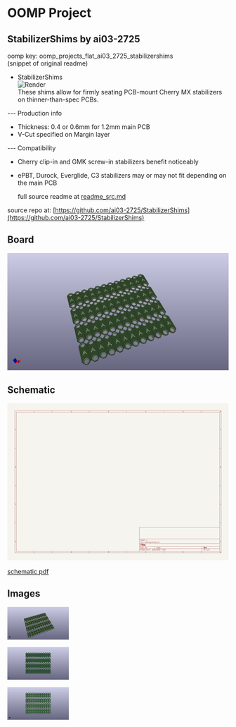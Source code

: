 # OOMP Project  
## StabilizerShims  by ai03-2725  
  
oomp key: oomp_projects_flat_ai03_2725_stabilizershims  
(snippet of original readme)  
  
- StabilizerShims  
![Render](https://github.com/ai03-2725/StabilizerShims/blob/master/screenshot.jpg?raw=true)  
These shims allow for firmly seating PCB-mount Cherry MX stabilizers on thinner-than-spec PCBs.    
  
--- Production info  
* Thickness: 0.4 or 0.6mm for 1.2mm main PCB  
* V-Cut specified on Margin layer  
  
--- Compatibility  
* Cherry clip-in and GMK screw-in stabilizers benefit noticeably   
* ePBT, Durock, Everglide, C3 stabilizers may or may not fit depending on the main PCB  
  
  full source readme at [readme_src.md](readme_src.md)  
  
source repo at: [https://github.com/ai03-2725/StabilizerShims](https://github.com/ai03-2725/StabilizerShims)  
## Board  
  
[![working_3d.png](working_3d_600.png)](working_3d.png)  
## Schematic  
  
[![working_schematic.png](working_schematic_600.png)](working_schematic.png)  
  
[schematic pdf](working_schematic.pdf)  
## Images  
  
[![working_3d.png](working_3d_140.png)](working_3d.png)  
  
[![working_3d_back.png](working_3d_back_140.png)](working_3d_back.png)  
  
[![working_3d_front.png](working_3d_front_140.png)](working_3d_front.png)  
